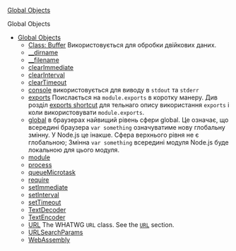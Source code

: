 [Global Objects](https://nodejs.org/api/globals.html)

Global Objects

- [Global Objects](https://nodejs.org/api/globals.html#globals_global_objects)
  - [Class: Buffer](https://nodejs.org/api/globals.html#globals_class_buffer) Використовується для обробки двійкових даних.
  - [__dirname](https://nodejs.org/api/globals.html#globals_dirname)
  - [__filename](https://nodejs.org/api/globals.html#globals_filename)
  - [clearImmediate](https://nodejs.org/api/globals.html#globals_clearimmediate_immediateobject)
  - [clearInterval](https://nodejs.org/api/globals.html#globals_clearinterval_intervalobject)
  - [clearTimeout](https://nodejs.org/api/globals.html#globals_cleartimeout_timeoutobject)
  - [console](https://nodejs.org/api/globals.html#globals_console) використовується для виводу в `stdout` та `stderr`
  - [exports](https://nodejs.org/api/globals.html#globals_exports) Поислається на  `module.exports` в коротку манеру. Див розділ [exports shortcut](https://nodejs.org/api/modules.html#modules_exports_shortcut) для тельнаго опису використання  `exports` і коли використовувати `module.exports`.
  - [global](https://nodejs.org/api/globals.html#globals_global) в браузерах найвищий рівень сфери global.  Це означає, що всередині браузера `var something` означуватиме нову глобальну змінну. У Node.js це інакше. Сфера верхнього рівня не є глобальною; Змінна `var something` всередині модуля Node.js буде локальною для цього модуля.
  - [module](https://nodejs.org/api/globals.html#globals_module)
  - [process](https://nodejs.org/api/globals.html#globals_process)
  - [queueMicrotask](https://nodejs.org/api/globals.html#globals_queuemicrotask_callback)
  - [require](https://nodejs.org/api/globals.html#globals_require)
  - [setImmediate](https://nodejs.org/api/globals.html#globals_setimmediate_callback_args)
  - [setInterval](https://nodejs.org/api/globals.html#globals_setinterval_callback_delay_args)
  - [setTimeout](https://nodejs.org/api/globals.html#globals_settimeout_callback_delay_args)
  - [TextDecoder](https://nodejs.org/api/globals.html#globals_textdecoder)
  - [TextEncoder](https://nodejs.org/api/globals.html#globals_textencoder)
  - [URL](https://nodejs.org/api/url.html#url_class_url) The WHATWG `URL` class. See the [`URL`](https://nodejs.org/api/url.html#url_class_url) section.
  - [URLSearchParams](https://nodejs.org/api/globals.html#globals_urlsearchparams)
  - [WebAssembly](https://nodejs.org/api/globals.html#globals_webassembly)